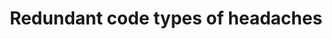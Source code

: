 ---
title: Redundant code types of headaches
image: assets\images\memes\Redundant-code-types-of-headaches.png
---